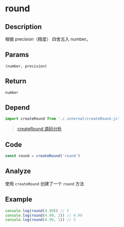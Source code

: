 # round

## Description
根据 precision（精度） 四舍五入 number。

## Params
`(number, precision)`

## Return
`number`

## Depend
```js
import createRound from './.internal/createRound.js'
```
> [createRound 源码分析](../internal/createRound.md)

## Code
```js
const round = createRound('round')
```

## Analyze
使用 `createRound` 创建了一个 `round` 方法

## Example
```js
console.log(round(4.99)) // 5
console.log(round(4.99, 2)) // 4.99
console.log(round(4.99, 1)) // 5
```
